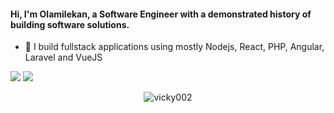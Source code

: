 
#### Hi, I'm Olamilekan, a Software Engineer with a demonstrated history of building software solutions.


- 🔭 I build fullstack applications using mostly Nodejs, React, PHP, Angular, Laravel and VueJS



<a href="https://twitter.com/iamlakedev" target="_blank"><img src="https://img.shields.io/badge/twitter-%231DA1F2.svg?&style=for-the-badge&logo=twitter&logoColor=white" /></a>
<a href="https://www.linkedin.com/in/olamilekan-lamidi-285877131/" target=""><img src="https://img.shields.io/badge/linkedin-%230077B5.svg?&style=for-the-badge&logo=linkedin&logoColor=white" />
</a>

<p align="center"><img align="center" src="https://github-readme-streak-stats.herokuapp.com/?user=oluwatosinolamilekan&theme=light&background=00000&date_format=M%20j%5B%2C%20Y%5D" alt="vicky002" /></p>

